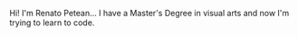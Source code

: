 Hi! I'm Renato Petean…
I have a Master's Degree in visual arts and now I'm trying to learn to code.
